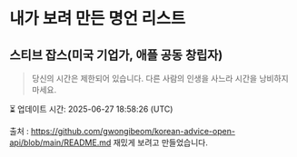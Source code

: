 # 내가 보려 만든 명언 리스트

##  스티브 잡스(미국 기업가, 애플 공동 창립자)
> 당신의 시간은 제한되어 있습니다. 다른 사람의 인생을 사느라 시간을 낭비하지 마세요.


⏳ 업데이트 시간: 2025-06-27 18:58:26 (UTC)

출처 : https://github.com/gwongibeom/korean-advice-open-api/blob/main/README.md
재밌게 보려고 만들었습니다.
